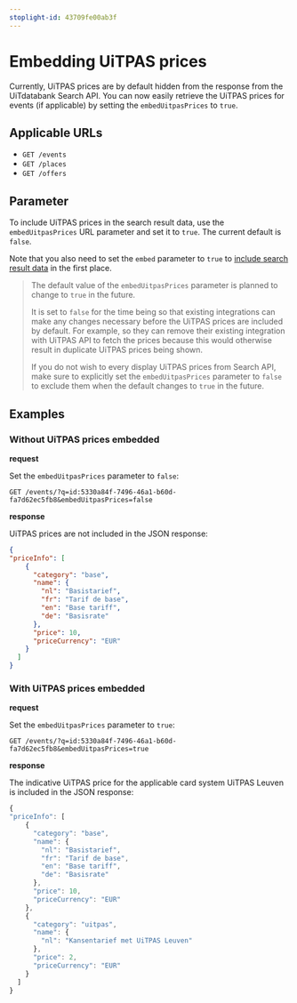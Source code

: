 ```yaml
---
stoplight-id: 43709fe00ab3f
---
```


# Embedding UiTPAS prices

Currently, UiTPAS prices are by default hidden from the response from the UiTdatabank Search API. You can now easily retrieve the UiTPAS prices for events (if applicable) by setting the `embedUitpasPrices` to `true`.


## Applicable URLs

* `GET /events`
* `GET /places`
* `GET /offers`

## Parameter

To include UiTPAS prices in the search result data, use the `embedUitpasPrices` URL parameter and set it to `true`. The current default is `false`.

Note that you also need to set the `embed` parameter to `true` to [include search result data](./embedding.md) in the first place.

<!-- theme: warning -->
> The default value of the `embedUitpasPrices` parameter is planned to change to `true` in the future. 
>
> It is set to `false` for the time being so that existing integrations can make any changes necessary before the UiTPAS prices are included by default. For example, so they can remove their existing integration with UiTPAS API to fetch the prices because this would otherwise result in duplicate UiTPAS prices being shown.
>
> If you do not wish to every display UiTPAS prices from Search API, make sure to explicitly set the `embedUitpasPrices` parameter to `false` to exclude them when the default changes to `true` in the future.

## Examples

### Without UiTPAS prices embedded

**request**

Set the `embedUitpasPrices` parameter to `false`:

```
GET /events/?q=id:5330a84f-7496-46a1-b60d-fa7d62ec5fb8&embedUitpasPrices=false
```

**response**

UiTPAS prices are not included in the JSON response:

```json
{
"priceInfo": [
    {
      "category": "base",
      "name": {
        "nl": "Basistarief",
        "fr": "Tarif de base",
        "en": "Base tariff",
        "de": "Basisrate"
      },
      "price": 10,
      "priceCurrency": "EUR"
    }
  ]
}
```

### With UiTPAS prices embedded

**request**

Set the `embedUitpasPrices` parameter to `true`:

```
GET /events/?q=id:5330a84f-7496-46a1-b60d-fa7d62ec5fb8&embedUitpasPrices=true
```

**response**

The indicative UiTPAS price for the applicable card system UiTPAS Leuven is included in the JSON response:

```js
{
"priceInfo": [
    {
      "category": "base",
      "name": {
        "nl": "Basistarief",
        "fr": "Tarif de base",
        "en": "Base tariff",
        "de": "Basisrate"
      },
      "price": 10,
      "priceCurrency": "EUR"
    },
    {
      "category": "uitpas",
      "name": {
        "nl": "Kansentarief met UiTPAS Leuven"
      },
      "price": 2,
      "priceCurrency": "EUR"
    }
  ]
}
```
